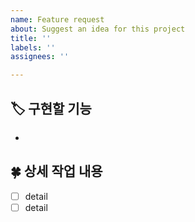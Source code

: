 ```yaml
---
name: Feature request
about: Suggest an idea for this project
title: ''
labels: ''
assignees: ''

---
```


## 🏷️ 구현할 기능
- 

## 🍀 상세 작업 내용
- [ ] detail
- [ ] detail
